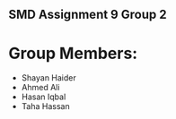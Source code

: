 ## SMD Assignment 9 Group 2
# Group Members:
+ Shayan Haider
+ Ahmed Ali
+ Hasan Iqbal
+ Taha Hassan
